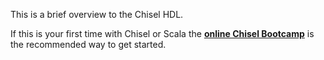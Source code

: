 This is a brief overview to the Chisel HDL.

If this is your first time with Chisel or Scala the [**online Chisel Bootcamp**](https://mybinder.org/v2/gh/freechipsproject/chisel-bootcamp/master) is the recommended way to get started.

